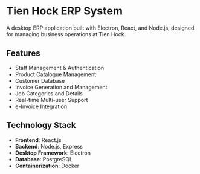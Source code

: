 # Tien Hock ERP System

A desktop ERP application built with Electron, React, and Node.js, designed for managing business operations at Tien Hock.

## Features

- Staff Management & Authentication
- Product Catalogue Management
- Customer Database
- Invoice Generation and Management
- Job Categories and Details
- Real-time Multi-user Support
- e-Invoice Integration

## Technology Stack

- **Frontend**: React.js
- **Backend**: Node.js, Express
- **Desktop Framework**: Electron
- **Database**: PostgreSQL
- **Containerization**: Docker